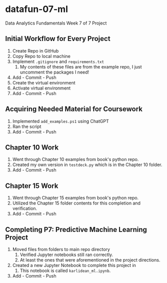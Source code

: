 # datafun-07-ml
Data Analytics Fundamentals Week 7 of 7 Project

## Initial Workflow for Every Project
1. Create Repo in GitHub 
2. Copy Repo to local machine
3. Implement `.gitignore` and `requirements.txt`
   1. My contents of these files are from the example repo, I just uncomment the packages I need!
4. Add - Commit - Push
5. Create the virtual environment
6. Activate virtual environment
7. Add - Commit - Push


## Acquiring Needed Material for Coursework
1. Implemented `add_examples.ps1` using ChatGPT
2. Ran the script
3. Add - Commit - Push

## Chapter 10 Work
1. Went through Chapter 10 examples from book's python repo.
2. Created my own version in `testdeck.py` which is in the Chapter 10 folder.
3. Add - Commit - Push

## Chapter 15 Work
1. Went through Chapter 15 examples from book's python repo.
2. Utilized the Chapter 15 folder contents for this completion and verification.
3. Add - Commit - Push

## Completing P7: Predictive Machine Learning Project
1. Moved files from folders to main repo directory
   1. Verified Jupyter notebooks still ran correctly.
   2. At least the ones that were aforementioned in the project directions.
2. Created a new Jupyter Notebook to complete this project in
   1. This notebook is called `karlidean_ml.ipynb`.
3. Add - Commit - Push